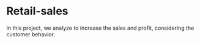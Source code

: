 # Retail-sales
In this project, we analyze to increase the sales and profit, considering the customer behavior.
